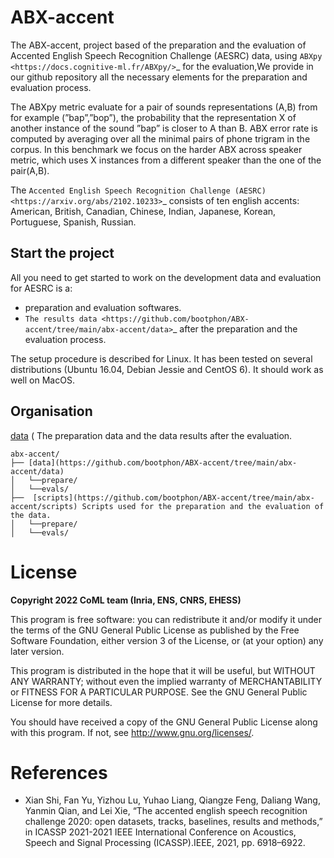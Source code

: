 ABX-accent 
==============
The ABX-accent, project based of the preparation and the evaluation of Accented English Speech Recognition Challenge (AESRC) data, using `ABXpy <https://docs.cognitive-ml.fr/ABXpy/>`_ for the evaluation,We provide in our github repository all the necessary elements for the preparation and evaluation process.

The ABXpy metric evaluate for a pair of sounds representations (A,B) from for example (”bap”,”bop”), the probability that the representation X of another instance of the sound ”bap” is closer to A than B. ABX error rate is computed by averaging over all the minimal pairs of phone trigram in the corpus. 
In this benchmark we focus on the harder ABX across speaker metric, which uses X instances from a different speaker than the one of the pair(A,B).

The `Accented English Speech Recognition Challenge (AESRC) <https://arxiv.org/abs/2102.10233>`_ consists of ten english accents: American, British, Canadian, Chinese, Indian, Japanese, Korean, Portuguese, Spanish, Russian.

Start the project
-------------------
All you need to get started to work on the development data and evaluation for AESRC is a:

- preparation and evaluation softwares.
- `The results data <https://github.com/bootphon/ABX-accent/tree/main/abx-accent/data>`_ after the preparation and the evaluation process.

The setup procedure is described for Linux. It has been tested on several distributions (Ubuntu 16.04, Debian Jessie and CentOS 6). It should work as well on MacOS.

Organisation
------------
[data](https://github.com/bootphon/ABX-accent/tree/main/abx-accent/data) ( The preparation data and the data results after the evaluation. 
```
abx-accent/
├── [data](https://github.com/bootphon/ABX-accent/tree/main/abx-accent/data) 
│   └──prepare/
│   └──evals/
├──  [scripts](https://github.com/bootphon/ABX-accent/tree/main/abx-accent/scripts) Scripts used for the preparation and the evaluation of the data.
│   └──prepare/
│   └──evals/
```

License
========

**Copyright 2022 CoML team (Inria, ENS, CNRS, EHESS)**

This program is free software: you can redistribute it and/or modify
it under the terms of the GNU General Public License as published by
the Free Software Foundation, either version 3 of the License, or
(at your option) any later version.

This program is distributed in the hope that it will be useful,
but WITHOUT ANY WARRANTY; without even the implied warranty of
MERCHANTABILITY or FITNESS FOR A PARTICULAR PURPOSE.  See the
GNU General Public License for more details.

You should have received a copy of the GNU General Public License
along with this program.  If not, see <http://www.gnu.org/licenses/>.

References 
===========
- Xian Shi, Fan Yu, Yizhou Lu, Yuhao Liang, Qiangze Feng, Daliang Wang, Yanmin Qian, and Lei Xie, “The accented english speech recognition challenge 2020:
  open datasets, tracks, baselines, results and methods,” in ICASSP 2021-2021 IEEE International Conference on Acoustics, Speech and Signal Processing       (ICASSP).IEEE, 2021, pp. 6918–6922.
  



